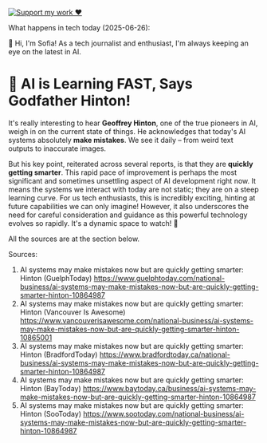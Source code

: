 [![Support my work ❤️](https://img.shields.io/badge/Support%20my%20work%20❤️-orange?style=for-the-badge&logo=patreon&logoColor=white)](https://www.patreon.com/c/orobocigano)

What happens in tech today (2025-06-26):

👋 Hi, I'm Sofia! As a tech journalist and enthusiast, I'm always keeping an eye on the latest in AI.

# 🚀 AI is Learning FAST, Says Godfather Hinton!

It's really interesting to hear **Geoffrey Hinton**, one of the true pioneers in AI, weigh in on the current state of things. He acknowledges that today's AI systems absolutely **make mistakes**. We see it daily – from weird text outputs to inaccurate images.

But his key point, reiterated across several reports, is that they are **quickly getting smarter**. This rapid pace of improvement is perhaps the most significant and sometimes unsettling aspect of AI development right now. It means the systems we interact with today are not static; they are on a steep learning curve. For us tech enthusiasts, this is incredibly exciting, hinting at future capabilities we can only imagine! However, it also underscores the need for careful consideration and guidance as this powerful technology evolves so rapidly. It's a dynamic space to watch! 👀

All the sources are at the section below.

Sources:
1. AI systems may make mistakes now but are quickly getting smarter: Hinton (GuelphToday)
   https://www.guelphtoday.com/national-business/ai-systems-may-make-mistakes-now-but-are-quickly-getting-smarter-hinton-10864987
2. AI systems may make mistakes now but are quickly getting smarter: Hinton (Vancouver Is Awesome)
   https://www.vancouverisawesome.com/national-business/ai-systems-may-make-mistakes-now-but-are-quickly-getting-smarter-hinton-10865001
3. AI systems may make mistakes now but are quickly getting smarter: Hinton (BradfordToday)
   https://www.bradfordtoday.ca/national-business/ai-systems-may-make-mistakes-now-but-are-quickly-getting-smarter-hinton-10864987
4. AI systems may make mistakes now but are quickly getting smarter: Hinton (BayToday)
   https://www.baytoday.ca/business/ai-systems-may-make-mistakes-now-but-are-quickly-getting-smarter-hinton-10864987
5. AI systems may make mistakes now but are quickly getting smarter: Hinton (SooToday)
   https://www.sootoday.com/national-business/ai-systems-may-make-mistakes-now-but-are-quickly-getting-smarter-hinton-10864987